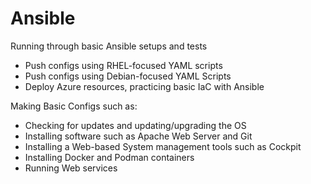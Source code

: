 # Ansible

Running through basic Ansible setups and tests
- Push configs using RHEL-focused YAML scripts
- Push configs using Debian-focused YAML Scripts
- Deploy Azure resources, practicing basic IaC with Ansible

Making Basic Configs such as:
- Checking for updates and updating/upgrading the OS
- Installing software such as Apache Web Server and Git
- Installing a Web-based System management tools such as Cockpit
- Installing Docker and Podman containers
- Running Web services
